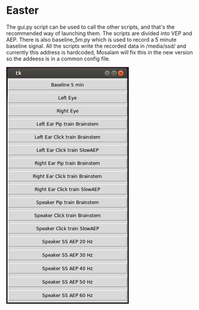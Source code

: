 Easter
======

The gui.py script can be used to call the other scripts, and that's the recommended way of launching them. The scripts are divided into VEP and AEP. There is also baseline_5m.py which is used to record a 5 minute baseline signal.
All the scripts write the recorded data in /media/ssd/ and currently this address is hardcoded, Mosalam will fix this in the new version so the addeess is in a common config file.

![GUI screenshot](./doc/screenshot.png)
